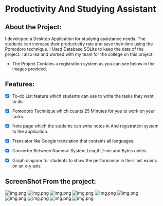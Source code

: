 # Productivity And Studying Assistant

## About the Project:

I developed a Desktop Application for studying assistance needs. The students can increase their productivity rate and save their time using the Pomodoro technique. I Used Database SQLite to keep the data of the project. I also led and worked with my team for the college on this project.

+ The Project Contains a registration system as you can see below in the images provided.

## Features:
-[x] To-do List feature which students can use to write the tasks they want to do.
-[x] Pomodoro Technique which counts 25 Minutes for you to work on your tasks.
-[x] Note page which the students can write notes in.And registration system to the application.
-[x] Translator like Google translation that contains all languages.
-[x] Converter Between Numeral System,Length,Time and Bytes unites.
-[x] Graph diagram for students to show the performance in their last exams on an x-y axis.


## ScreenShot From the project:

![img.png](Images/welcome.png)
![img.png](Images/signup.png)
![img.png](Images/login.png)
![img.png](Images/home.png)
![img.png](Images/task.png)
![img.png](Images/pomodoro.png)
![img.png](Images/note.png)
![img.png](Images/convertewr.png)
![img.png](Images/translator.png)
![img.png](Images/graph.png)


